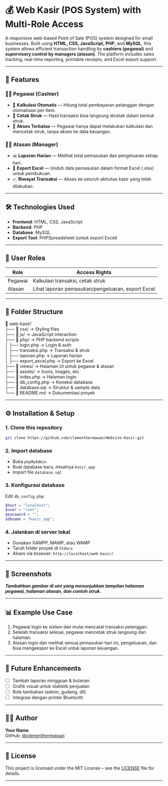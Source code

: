 # 💰 Web Kasir (POS System) with Multi-Role Access

A responsive web-based Point of Sale (POS) system designed for small businesses. Built using **HTML, CSS, JavaScript, PHP**, and **MySQL**, this system allows efficient transaction handling by **cashiers (pegawai)** and **supervisory control by managers (atasan)**. The platform includes sales tracking, real-time reporting, printable receipts, and Excel export support.

---

## 🚀 Features

### 👨‍💼 Pegawai (Cashier)

- 🧮 **Kalkulasi Otomatis** — Hitung total pembayaran pelanggan dengan otomatisasi per item.  
- 🧾 **Cetak Struk** — Hasil transaksi bisa langsung dicetak dalam bentuk struk.  
- 🔐 **Akses Terbatas** — Pegawai hanya dapat melakukan kalkulasi dan mencetak struk, tanpa akses ke data keuangan.

### 🧑‍💼 Atasan (Manager)

- 📊 **Laporan Harian** — Melihat total pemasukan dan pengeluaran setiap hari.  
- 📂 **Export Excel** — Unduh data pemasukan dalam format Excel (.xlsx) untuk pembukuan.  
- 📈 **Riwayat Transaksi** — Akses ke seluruh aktivitas kasir yang telah dilakukan.  

---

## 🛠️ Technologies Used

- **Frontend**: HTML, CSS, JavaScript  
- **Backend**: PHP  
- **Database**: MySQL  
- **Export Tool**: PHPSpreadsheet (untuk export Excel)

---

## 🔐 User Roles

| Role     | Access Rights                                      |
|----------|----------------------------------------------------|
| Pegawai  | Kalkulasi transaksi, cetak struk                   |
| Atasan   | Lihat laporan pemasukan/pengeluaran, export Excel |

---

## 📂 Folder Structure

📁 web-kasir/  
├── 📁 css/               → Styling files  
├── 📁 js/                → JavaScript interaction  
├── 📁 php/               → PHP backend scripts  
│   ├── login.php         → Login & auth  
│   ├── transaksi.php     → Transaksi & struk  
│   ├── laporan.php       → Laporan harian  
│   ├── export_excel.php  → Export ke Excel  
├── 📁 views/             → Halaman UI untuk pegawai & atasan  
├── 📁 assets/            → Icons, images, etc.  
├── 📄 index.php          → Halaman login  
├── 📄 db_config.php      → Koneksi database  
├── 📄 database.sql       → Struktur & sample data  
└── 📄 README.md          → Dokumentasi proyek  

---

## ⚙️ Installation & Setup

### 1. Clone this repository

```bash
git clone https://github.com/clementhermawan/Website-Kasir.git
```

### 2. Import database

- Buka `phpMyAdmin`  
- Buat database baru, misalnya `kasir_app`  
- Import file `database.sql`

### 3. Konfigurasi database

Edit `db_config.php`:

```php
$host = "localhost";
$user = "root";
$password = "";
$dbname = "kasir_app";
```

### 4. Jalankan di server lokal

- Gunakan XAMPP, MAMP, atau WAMP  
- Taruh folder proyek di `htdocs`  
- Akses via browser: `http://localhost/web-kasir/`

---

## 📸 Screenshots

_**Tambahkan gambar di sini yang menunjukkan tampilan halaman pegawai, halaman atasan, dan contoh struk.**_

---

## 📊 Example Use Case

1. Pegawai login ke sistem dan mulai mencatat transaksi pelanggan.
2. Setelah transaksi selesai, pegawai mencetak struk langsung dari halaman.
3. Atasan login dan melihat semua pemasukan hari ini, pengeluaran, dan bisa mengekspor ke Excel untuk laporan keuangan.

---

## 📌 Future Enhancements

- [ ] Tambah laporan mingguan & bulanan  
- [ ] Grafik visual untuk statistik penjualan  
- [ ] Role tambahan (admin, gudang, dll)  
- [ ] Integrasi dengan printer Bluetooth  

---

## 🙋‍♂️ Author

**Your Name**  
GitHub: [@clementhermawan](https://github.com/clementhermawan)

---

## 📄 License

This project is licensed under the MIT License – see the [LICENSE](LICENSE) file for details.

---
